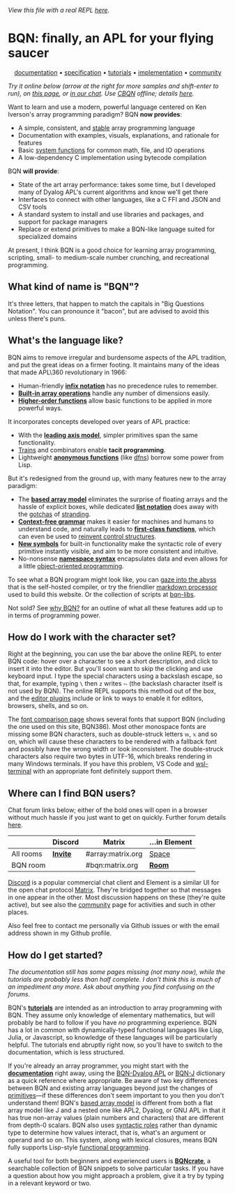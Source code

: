 *View this file with a real REPL [here](https://mlochbaum.github.io/BQN/index.html).*

# BQN: finally, an APL for your flying saucer

<center>

[documentation](doc/README.md) • [specification](spec/README.md) • [tutorials](tutorial/README.md) • [implementation](implementation/README.md) • [community](community/README.md)

</center>

*Try it online below (arrow at the right for more samples and shift-enter to run), on [this page](https://mlochbaum.github.io/BQN/try.html), or [in our chat](#where-can-i-find-bqn-users). Use [CBQN](https://github.com/dzaima/CBQN) offline; details [here](running.md).*
<!--GEN
E ← ⊐⟜":"⊸(↑At"class="∾1⊸+⊸↓)⊸Enc
repl ← "div:cont" E ⟨
  "div:kb" E ""
  "div:rel" E ⟨
    "textarea:code|rows=1|spellcheck=false" E "<⟜'a'⊸/ ""Big Questions Notation"""
    "svg:demo|viewBox=0 -6 4 12" E "path" Elt "d"‿"M1 -6H0L1 0L0 6H1L4 0z"
  ⟩
  "pre:rslt" E """B Q N"""
⟩
repl ∾< ∾(""Enc˜"script"Attr"src"⋈∾⟜".js")¨"bqn"‿"repl"
-->

Want to learn and use a modern, powerful language centered on Ken Iverson's array programming paradigm? BQN **now provides**:

- A simple, consistent, and [stable](commentary/stability.md) array programming language
- Documentation with examples, visuals, explanations, and rationale for features
- Basic [system functions](spec/system.md) for common math, file, and IO operations
- A low-dependency C implementation using bytecode compilation

BQN **will provide**:

- State of the art array performance: takes some time, but I developed many of Dyalog APL's current algorithms and know we'll get there
- Interfaces to connect with other languages, like a C FFI and JSON and CSV tools
- A standard system to install and use libraries and packages, and support for package managers
- Replace or extend primitives to make a BQN-like language suited for specialized domains

At present, I think BQN is a good choice for learning array programming, scripting, small- to medium-scale number crunching, and recreational programming.

## What kind of name is "BQN"?

It's three letters, that happen to match the capitals in "Big Questions Notation". You can pronounce it "bacon", but are advised to avoid this unless there's puns.

## What's the language like?

BQN aims to remove irregular and burdensome aspects of the APL tradition, and put the great ideas on a firmer footing. It maintains many of the ideas that made APL\360 revolutionary in 1966:
* Human-friendly [**infix notation**](tutorial/expression.md) has no precedence rules to remember.
* [**Built-in array operations**](doc/primitive.md) handle any number of dimensions easily.
* [**Higher-order functions**](doc/primitive.md#modifiers) allow basic functions to be applied in more powerful ways.

It incorporates concepts developed over years of APL practice:
* With the [**leading axis model**](doc/leading.md), simpler primitives span the same functionality.
* [Trains](doc/train.md) and combinators enable **tacit programming**.
* Lightweight [**anonymous functions**](doc/block.md) (like [dfns](https://aplwiki.com/wiki/Dfn)) borrow some power from Lisp.

But it's redesigned from the ground up, with many features new to the array paradigm:
* The [**based array model**](doc/based.md) eliminates the surprise of floating arrays and the hassle of explicit boxes, while dedicated [**list notation**](doc/arrayrepr.md#list-literals) does away with the [gotchas](doc/arrayrepr.md#why-not-whitespace) of [stranding](https://aplwiki.com/wiki/Strand_notation).
* [**Context-free grammar**](doc/context.md) makes it easier for machines and humans to understand code, and naturally leads to [**first-class functions**](doc/functional.md), which can even be used to [reinvent control structures](doc/control.md).
* [**New symbols**](keymap.md) for built-in functionality make the syntactic role of every primitive instantly visible, and aim to be more consistent and intuitive.
* No-nonsense [**namespace syntax**](doc/namespace.md) encapsulates data and even allows for a little [object-oriented programming](doc/oop.md).

To see what a BQN program might look like, you can [gaze into the abyss](src/c.bqn) that is the self-hosted compiler, or try the friendlier [markdown processor](md.bqn) used to build this website. Or the collection of scripts at [bqn-libs](https://github.com/mlochbaum/bqn-libs).

Not sold? See [why BQN?](commentary/why.md) for an outline of what all these features add up to in terms of programming power.

## How do I work with the character set?

Right at the beginning, you can use the bar above the online REPL to enter BQN code: hover over a character to see a short description, and click to insert it into the editor. But you'll soon want to skip the clicking and use keyboard input. I type the special characters using a backslash escape, so that, for example, typing `\` then `z` writes `⥊` (the backslash character itself is not used by BQN). The online REPL supports this method out of the box, and the [editor plugins](editors/README.md) include or link to ways to enable it for editors, browsers, shells, and so on.

The [font comparison page](https://mlochbaum.github.io/BQN/fonts.html) shows several fonts that support BQN (including the one used on this site, BQN386). Most other monospace fonts are missing some BQN characters, such as double-struck letters `𝕨`, `𝕩` and so on, which will cause these characters to be rendered with a fallback font and possibly have the wrong width or look inconsistent. The double-struck characters also require two bytes in UTF-16, which breaks rendering in many Windows terminals. If you have this problem, VS Code and [wsl-terminal](https://github.com/mskyaxl/wsl-terminal) with an appropriate font definitely support them.

## Where can I find BQN users?

Chat forum links below; either of the bold ones will open in a browser without much hassle if you just want to get on quickly. Further forum details [here](community/forums.md).

|           | Discord                                     | Matrix            | …in Element |
|-----------|---------------------------------------------|-------------------|-------------|
| All rooms | [**Invite**](https://discord.gg/SDTW36EhWF) | #array:matrix.org | [Space](https://app.element.io/#/room/%23array:matrix.org)
| BQN room  |                                             | #bqn:matrix.org   | [**Room**](https://app.element.io/#/room/%23bqn:matrix.org)

[Discord](https://en.wikipedia.org/wiki/Discord_(software)) is a popular commercial chat client and Element is a similar UI for the open chat protocol [Matrix](https://matrix.org/). They're bridged together so that messages in one appear in the other. Most discussion happens on these (they're quite active), but see also the [community](community/README.md) page for activities and such in other places.

Also feel free to contact me personally via Github issues or with the email address shown in my Github profile.

## How do I get started?

*The documentation still has some pages missing (not many now), while the tutorials are probably less than half complete. I don't think this is much of an impediment any more. Ask about anything you find confusing on the forums.*

BQN's [**tutorials**](tutorial/README.md) are intended as an introduction to array programming with BQN. They assume only knowledge of elementary mathematics, but will probably be hard to follow if you have *no* programming experience. BQN has a lot in common with dynamically-typed functional languages like Lisp, Julia, or Javascript, so knowledge of these languages will be particularly helpful. The tutorials end abruptly right now, so you'll have to switch to the documentation, which is less structured.

If you're already an array programmer, you might start with the [**documentation**](doc/README.md) right away, using the [BQN-Dyalog APL](doc/fromDyalog.md) or [BQN-J](doc/fromJ.md) dictionary as a quick reference where appropriate. Be aware of two key differences between BQN and existing array languages beyond just the changes of [primitives](doc/primitive.md)—if these differences don't seem important to you then you don't understand them! BQN's [based array model](doc/based.md) is different from both a flat array model like J and a nested one like APL2, Dyalog, or GNU APL in that it has true non-array values (plain numbers and characters) that are different from depth-0 scalars. BQN also uses [syntactic roles](doc/context.md) rather than dynamic type to determine how values interact, that is, what's an argument or operand and so on. This system, along with lexical closures, means BQN fully supports Lisp-style [functional programming](doc/functional.md).

A useful tool for both beginners and experienced users is [**BQNcrate**](https://mlochbaum.github.io/bqncrate/), a searchable collection of BQN snippets to solve particular tasks. If you have a question about how you might approach a problem, give it a try by typing in a relevant keyword or two.
